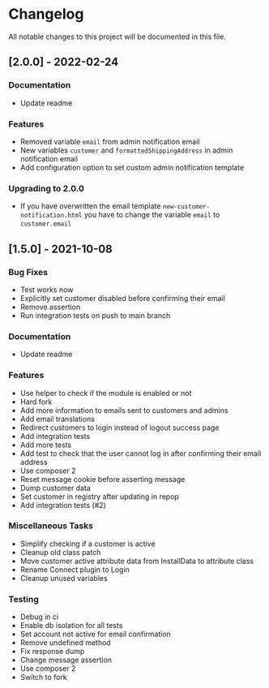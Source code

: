 # Changelog
All notable changes to this project will be documented in this file.

## [2.0.0] - 2022-02-24

### Documentation
- Update readme

### Features
- Removed variable `email` from admin notification email
- New variables `customer` and `formattedShippingAddress` in admin notification email
- Add configuration option to set custom admin notification template

### Upgrading to 2.0.0
- If you have overwritten the email template `new-customer-notification.html` you have to change the variable `email` to 
`customer.email`

## [1.5.0] - 2021-10-08

### Bug Fixes

- Test works now
- Explicitly set customer disabled before confirming their email
- Remove assertion
- Run integration tests on push to main branch

### Documentation

- Update readme

### Features

- Use helper to check if the module is enabled or not
- Hard fork
- Add more information to emails sent to customers and admins
- Add email translations
- Redirect customers to login instead of logout success page
- Add integration tests
- Add more tests
- Add test to check that the user cannot log in after confirming their email address
- Use composer 2
- Reset message cookie before asserting message
- Dump customer data
- Set customer in registry after updating in repop
- Add integration tests (#2)

### Miscellaneous Tasks

- Simplify checking if a customer is active
- Cleanup old class patch
- Move customer active attribute data from InstallData to attribute class
- Rename Connect plugin to Login
- Cleanup unused variables

### Testing

- Debug in ci
- Enable db isolation for all tests
- Set account not active for email confirmation
- Remove undefined method
- Fix response dump
- Change message assertion
- Use composer 2
- Switch to fork

<!-- generated by git-cliff -->
